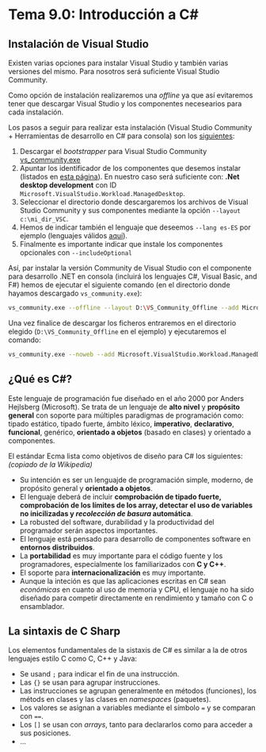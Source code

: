 # Tema 9.0: Introducción a C\#

## Instalación de Visual Studio

Existen varias opciones para instalar Visual Studio y también varias versiones del mismo. Para nosotros será suficiente Visual Studio Community.

Como opción de instalación realizaremos una _offline_ ya que así evitaremos tener que descargar Visual Studio y los componentes necesearios para cada instalación.

Los pasos a seguir para realizar esta instalación (Visual Studio Community + Herramientas de desarrollo en C# para consola) son los [siguientes](https://learn.microsoft.com/en-us/visualstudio/install/create-an-offline-installation-of-visual-studio?view=vs-2022#use-the-command-line-to-create-a-local-layout):

1. Descargar el _bootstrapper_ para Visual Studio Community [vs_community.exe](https://aka.ms/vs/17/release/vs_community.exe)
2. Apuntar los identificador de los componentes que desemos instalar (listados en [esta página](https://learn.microsoft.com/en-us/visualstudio/install/workload-component-id-vs-community?source=recommendations&view=vs-2022)). En nuestro caso será suficiente con: **.Net desktop development** con ID `Microsoft.VisualStudio.Workload.ManagedDesktop`.
3. Seleccionar el directorio donde descargaremos los archivos de Visual Studio Community y sus componentes mediante la opción `--layout c:\mi_dir_VSC`.
4. Hemos de indicar también el lenguaje que deseemos `--lang es-ES` por ejemplo (lenguajes válidos [aquí](https://learn.microsoft.com/en-us/visualstudio/install/create-an-offline-installation-of-visual-studio?view=vs-2022#list-of-language-locales)).
5. Finalmente es importante indicar que instale los componentes opcionales con `--includeOptional`

Así, par instalar la versión Community de Visual Studio con el componente para desarrollo .NET en consola (incluirá los lenguajes C#, Visual Basic, and F#) hemos de ejecutar el siguiente comando (en el directorio donde hayamos descargado `vs_community.exe`):

```bash
vs_community.exe --offline --layout D:\VS_Community_Offline --add Microsoft.VisualStudio.Workload.ManagedDesktop --includeOptional --lang es-ES
```

Una vez finalice de descargar los ficheros entraremos en el directorio elegido (`D:\VS_Community_Offline` en el ejemplo) y ejecutaremos el comando:

```bash
vs_community.exe --noweb --add Microsoft.VisualStudio.Workload.ManagedDesktop --includeOptional
```

## ¿Qué es C#?

Este lenguaje de programación fue diseñado en el año 2000 por Anders Hejlsberg (Microsoft). Se trata de un lenguaje de **alto nivel** y **propósito general** con soporte para múltiples paradigmas de programación como: tipado estático, tipado fuerte, ámbito léxico, **imperativo**, **declarativo**, **funcional**, genérico, **orientado a objetos** (basado en clases) y orientado a componentes.

El estándar Ecma lista como objetivos de diseño para C# los siguientes:
_(copiado de la Wikipedia)_

* Su intención es ser un lenguajde de programación simple, moderno, de propósito general y **orientado a objetos**.
* El lenguaje deberá de incluir **comprobación de tipado fuerte, comprobación de los límites de los array, detectar el uso de variables no inicilizadas y _recolección de basura_ automática**.
* La robusted del software, durabilidad y la productividad del programador serán aspectos importantes.
* El lenguaje está pensado para desarrollo de componentes software en **entornos distribuidos**.
* La **portabilidad** es muy importante para el código fuente y los programadores, especialmente los familiarizados con **C y C++**.
* El soporte para **internacionalización** es muy importante.
* Aunque la inteción es que las aplicaciones escritas en C# sean _económicas_ en cuanto al uso de memoria y CPU, el lenguaje no ha sido diseñado para competir directamente en rendimiento y tamaño con C o ensamblador.

## La sintaxis de C Sharp

Los elementos fundamentales de la sistaxis de C#  es similar a la de otros lenguajes estilo C como C, C++ y Java:

* Se usand `;` para indicar el fin de una instrucción.
* Las `{}` se usan para agrupar instrucciones.
* Las instrucciones se agrupan generalmente en métodos (funciones), los métods en clases y las clases en _namespaces_ (paquetes).
* Los valores se asignan a variables mediante el símbolo `=` y se comparan con `==`.
* Los `[]` se usan con _arrays_, tanto para declararlos como para acceder a sus posiciones.
* ...
